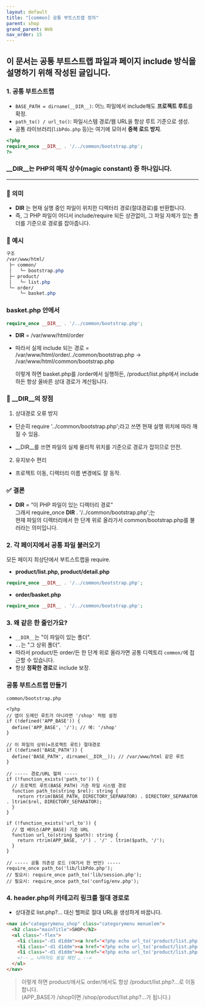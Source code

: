 ```yaml
---
layout: default
title: "[common] 공통 부트스트랩 정의"
parent: shop
grand_parent: Web
nav_order: 15
---
```


## 이 문서는 공통 부트스트랩 파일과 페이지 include 방식을 설명하기 위해 작성된 글입니다.

### 1. 공통 부트스트랩

- `BASE_PATH = dirname(__DIR__)`: 어느 파일에서 include해도 **프로젝트 루트**를 확정.
- `path_to() / url_to()`: 파일시스템 경로/웹 URL을 항상 루트 기준으로 생성.
- 공통 라이브러리(`libPdo.php` 등)는 여기에 모아서 **중복 로드 방지**.

```php
<?php
require_once __DIR__ . '/../common/bootstrap.php';
?>
```

### __DIR__는 PHP의 매직 상수(magic constant) 중 하나입니다.
--- 
### 📌 의미
* __DIR__ 는 현재 실행 중인 파일이 위치한 디렉터리 경로(절대경로)를 반환합니다.
* 즉, 그 PHP 파일이 어디서 include/require 되든 상관없이, 그 파일 자체가 있는 폴더를 기준으로 경로를 잡아줍니다.

### 📌 예시
```css
구조
/var/www/html/
 ├─ common/
 │   └─ bootstrap.php
 ├─ product/
 │   └─ list.php
 └─ order/
     └─ basket.php
```

### basket.php 안에서
```php
require_once __DIR__ . '/../common/bootstrap.php';
```
* __DIR__ = /var/www/html/order

* 따라서 실제 include 되는 경로 =  
  /var/www/html/order/../common/bootstrap.php → /var/www/html/common/bootstrap.php

  이렇게 하면 basket.php를 /order에서 실행하든, /product/list.php에서 include하든 항상 올바른 상대 경로가 계산됩니다.

### 📌 __DIR__의 장점

1. 상대경로 오류 방지

* 단순히 require '../common/bootstrap.php';라고 쓰면 현재 실행 위치에 따라 깨질 수 있음.

* __DIR__를 쓰면 파일의 실제 물리적 위치를 기준으로 경로가 잡히므로 안전.

2. 유지보수 편리

* 프로젝트 이동, 디렉터리 이름 변경에도 잘 동작.

### ✅ 결론
* __DIR__ = “이 PHP 파일이 있는 디렉터리 경로”  
  그래서 require_once __DIR__ . '/../common/bootstrap.php';는  
  현재 파일의 디렉터리에서 한 단계 위로 올라가서 common/bootstrap.php를 불러라는 의미입니다.



### 2. 각 페이지에서 공통 파일 불러오기

모든 페이지 최상단에서 부트스트랩을 require.

- **product/list.php, product/detail.php**

```php
require_once __DIR__ . '/../common/bootstrap.php';
```

- **order/basket.php**

```php
require_once __DIR__ . '/../common/bootstrap.php';
```

### 3. 왜 같은 한 줄인가요?

- `__DIR__`는 "이 파일이 있는 폴더".
- `..`는 "그 상위 폴더".
- 따라서 product/든 order/든 한 단계 위로 올라가면 공통 디렉토리 `common/`에 접근할 수 있습니다.
- 항상 **정확한 경로**로 include 보장.


### 공통 부트스트랩 만들기&#x20;

`common/bootstrap.php`

```
<?php
// 앱이 도메인 루트가 아니라면 '/shop' 처럼 설정
if (!defined('APP_BASE')) {
  define('APP_BASE', '/'); // 예: '/shop'
}

// 이 파일의 상위(=프로젝트 루트) 절대경로
if (!defined('BASE_PATH')) {
  define('BASE_PATH', dirname(__DIR__)); // /var/www/html 같은 루트
}

// ----- 경로/URL 헬퍼 -----
if (!function_exists('path_to')) {
  // 프로젝트 루트(BASE_PATH) 기준 파일 시스템 경로
  function path_to(string $rel): string {
    return rtrim(BASE_PATH, DIRECTORY_SEPARATOR) . DIRECTORY_SEPARATOR . ltrim($rel, DIRECTORY_SEPARATOR);
  }
}

if (!function_exists('url_to')) {
  // 앱 베이스(APP_BASE) 기준 URL
  function url_to(string $path): string {
    return rtrim(APP_BASE, '/') . '/' . ltrim($path, '/');
  }
}

// ----- 공통 의존성 로드 (여기서 한 번만) -----
require_once path_to('lib/libPdo.php');
// 필요시: require_once path_to('lib/session.php');
// 필요시: require_once path_to('config/env.php');

```

### 4. header.php의 카테고리 링크를 절대 경로로

* 상대경로 list.php?... 대신 헬퍼로 절대 URL을 생성하게 바꿉니다.

```html
<nav id="categorymenu_shop" class="categorymenu menuelem">
  <h2 class="mainTitle">SHOP</h2>
  <ul class="-flex">
    <li class="-d1 d1ddm"><a href="<?php echo url_to('product/list.php'); ?>?cate_no=680">브랜드</a></li>
    <li class="-d1 d1ddm"><a href="<?php echo url_to('product/list.php'); ?>?cate_no=44">여성토이</a></li>
    <li class="-d1 d1ddm"><a href="<?php echo url_to('product/list.php'); ?>?cate_no=46">남성토이</a></li>
    <!-- … 나머지도 동일 패턴 … -->
  </ul>
</nav>
```

> 이렇게 하면 product/에서도 order/에서도 항상 /product/list.php?...로 이동합니다.<br>
> (APP_BASE가 /shop이면 /shop/product/list.php?...가 됩니다.)

